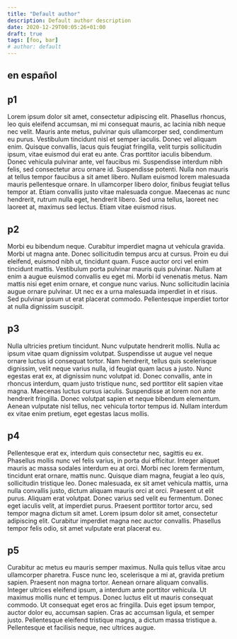 ```yaml
---
title: "Default author"
description: Default author description
date: 2020-12-29T00:05:26+01:00
draft: true
tags: [foo, bar]
# author: default
---
```


## en español

## p1
Lorem ipsum dolor sit amet, consectetur adipiscing elit. Phasellus rhoncus, leo quis eleifend accumsan, mi mi consequat mauris, ac lacinia nibh neque nec velit. Mauris ante metus, pulvinar quis ullamcorper sed, condimentum eu purus. Vestibulum tincidunt nisl et semper iaculis. Donec vel aliquam enim. Quisque convallis, lacus quis feugiat fringilla, velit turpis sollicitudin ipsum, vitae euismod dui erat eu ante. Cras porttitor iaculis bibendum. Donec vehicula pulvinar ante, vel faucibus mi. Suspendisse interdum nibh felis, sed consectetur arcu ornare id. Suspendisse potenti. Nulla non mauris at tellus tempor faucibus a sit amet libero. Nullam euismod lorem malesuada mauris pellentesque ornare. In ullamcorper libero dolor, finibus feugiat tellus tempor at. Etiam convallis justo vitae malesuada congue. Maecenas ac nunc hendrerit, rutrum nulla eget, hendrerit libero. Sed urna tellus, laoreet nec laoreet at, maximus sed lectus. Etiam vitae euismod risus.

## p2
Morbi eu bibendum neque. Curabitur imperdiet magna ut vehicula gravida. Morbi ut magna ante. Donec sollicitudin tempus arcu at cursus. Proin eu dui eleifend, euismod nibh ut, tincidunt quam. Fusce auctor orci vel enim tincidunt mattis. Vestibulum porta pulvinar mauris quis pulvinar. Nullam at enim a augue euismod convallis eu eget mi. Morbi id venenatis metus. Nam mattis nisi eget enim ornare, et congue nunc varius. Nunc sollicitudin lacinia augue ornare pulvinar. Ut nec ex a urna malesuada imperdiet in et risus. Sed pulvinar ipsum ut erat placerat commodo. Pellentesque imperdiet tortor at nulla dignissim suscipit.

## p3
Nulla ultricies pretium tincidunt. Nunc vulputate hendrerit mollis. Nulla ac ipsum vitae quam dignissim volutpat. Suspendisse ut augue vel neque ornare luctus id consequat tortor. Nam hendrerit, tellus quis scelerisque dignissim, velit neque varius nulla, id feugiat quam lacus a justo. Nunc egestas erat ex, at dignissim nunc volutpat id. Donec convallis, ante in rhoncus interdum, quam justo tristique nunc, sed porttitor elit sapien vitae magna. Maecenas luctus cursus iaculis. Suspendisse at lorem non ante hendrerit fringilla. Donec volutpat sapien et neque bibendum elementum. Aenean vulputate nisl tellus, nec vehicula tortor tempus id. Nullam interdum ex vitae enim pretium, eget egestas lacus mollis.

## p4
Pellentesque erat ex, interdum quis consectetur nec, sagittis eu ex. Phasellus mollis nunc vel felis varius, in porta dui efficitur. Integer aliquet mauris ac massa sodales interdum eu at orci. Morbi nec lorem fermentum, tincidunt erat ornare, mattis nunc. Quisque diam magna, feugiat a leo quis, sollicitudin tristique leo. Donec malesuada, ex sit amet vehicula mattis, urna nulla convallis justo, dictum aliquam mauris orci at orci. Praesent ut elit purus. Aliquam erat volutpat. Donec varius sed velit eu fermentum. Donec eget iaculis velit, at imperdiet purus. Praesent porttitor tortor arcu, sed tempor magna dictum sit amet. Lorem ipsum dolor sit amet, consectetur adipiscing elit. Curabitur imperdiet magna nec auctor convallis. Phasellus tempor felis odio, sit amet vulputate erat placerat eu.

## p5
Curabitur ac metus eu mauris semper maximus. Nulla quis tellus vitae arcu ullamcorper pharetra. Fusce nunc leo, scelerisque a mi at, gravida pretium sapien. Praesent non magna tortor. Aenean ornare aliquam convallis. Integer ultrices eleifend ipsum, a interdum ante porttitor vehicula. Ut maximus mollis nunc et tempus. Donec luctus elit ut mauris consequat commodo. Ut consequat eget eros ac fringilla. Duis eget ipsum tempor, auctor dolor eu, accumsan sapien. Cras ac accumsan ligula, et semper justo. Pellentesque eleifend tristique magna, a dictum massa tristique a. Pellentesque et facilisis neque, nec ultrices augue. 